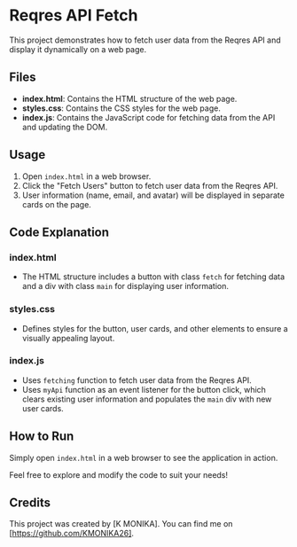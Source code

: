 # Reqres API Fetch

This project demonstrates how to fetch user data from the Reqres API and display it dynamically on a web page.

## Files

- **index.html**: Contains the HTML structure of the web page.
- **styles.css**: Contains the CSS styles for the web page.
- **index.js**: Contains the JavaScript code for fetching data from the API and updating the DOM.

## Usage

1. Open `index.html` in a web browser.
2. Click the "Fetch Users" button to fetch user data from the Reqres API.
3. User information (name, email, and avatar) will be displayed in separate cards on the page.

## Code Explanation

### index.html

- The HTML structure includes a button with class `fetch` for fetching data and a div with class `main` for displaying user information.

### styles.css

- Defines styles for the button, user cards, and other elements to ensure a visually appealing layout.

### index.js

- Uses `fetching` function to fetch user data from the Reqres API.
- Uses `myApi` function as an event listener for the button click, which clears existing user information and populates the `main` div with new user cards.

## How to Run

Simply open `index.html` in a web browser to see the application in action.

Feel free to explore and modify the code to suit your needs!

## Credits

This project was created by [K MONIKA]. You can find me on [https://github.com/KMONIKA26].
